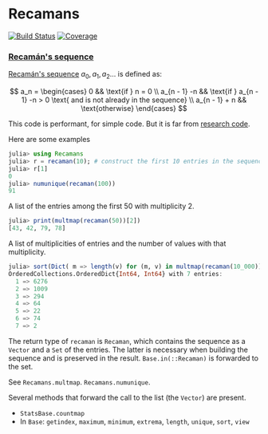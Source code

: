# Recamans

[![Build Status](https://github.com/jlapeyre/Recamans.jl/actions/workflows/CI.yml/badge.svg?branch=main)](https://github.com/jlapeyre/Recamans.jl/actions/workflows/CI.yml?query=branch%3Amain)
[![Coverage](https://codecov.io/gh/jlapeyre/Recamans.jl/branch/main/graph/badge.svg)](https://codecov.io/gh/jlapeyre/Recamans.jl)

### [Recamán's sequence](https://en.wikipedia.org/wiki/Recam%C3%A1n%27s_sequence)

[Recamán's sequence](https://en.wikipedia.org/wiki/Recam%C3%A1n%27s_sequence) $a_0, a_1, a_2\ldots$ is defined as:

$$
a_n = \begin{cases}
0 && \text{if } n = 0 \\
a_{n - 1} -n && \text{if } a_{n - 1} -n > 0 \text{ and is not already in the sequence} \\
a_{n - 1} + n && \text{otherwise}
\end{cases}
$$

This code is performant, for simple code. But it is far from [research code](https://benchaffin.com/).

Here are some examples
```julia
julia> using Recamans
julia> r = recaman(10); # construct the first 10 entries in the sequence
julia> r[1]
0
julia> numunique(recaman(100))
91
```

A list of the entries among the first 50 with multiplicity 2.
```julia
julia> print(multmap(recaman(50))[2])
[43, 42, 79, 78]
```

A list of multiplicities of entries and the number of values with that multiplicity.
```julia
julia> sort(Dict( m => length(v) for (m, v) in multmap(recaman(10_000))))
OrderedCollections.OrderedDict{Int64, Int64} with 7 entries:
  1 => 6276
  2 => 1009
  3 => 294
  4 => 64
  5 => 22
  6 => 74
  7 => 2
```

The return type of `recaman` is `Recaman`, which contains the sequence as a `Vector` and
a `Set` of the entries. The latter is necessary when building the sequence and is
preserved in the result. `Base.in(::Recaman)` is forwarded to the set.

See `Recamans.multmap`. `Recamans.numunique`.

Several methods that forward the call to the list (the `Vector`) are present.

* `StatsBase.countmap`
* In `Base`: `getindex`, `maximum`, `minimum`, `extrema`, `length`, `unique`, `sort`, `view`
